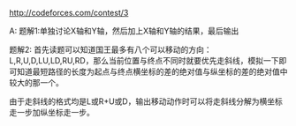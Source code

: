 http://codeforces.com/contest/3


A: 
题解1:单独讨论X轴和Y轴，然后加上X轴和Y轴的结果，最后输出

题解2:
首先读题可以知道国王最多有八个可以移动的方向：L,R,U,D,LU,LD,RU,RD，那么当前位置与终点不同时就要优先走斜线，模拟一下即可知道最短路径的长度为起点与终点横坐标的差的绝对值与纵坐标的差的绝对值中较大的那一个。

由于走斜线的格式均是L或R+U或D，输出移动动作时可以将走斜线分解为横坐标走一步加纵坐标走一步。


